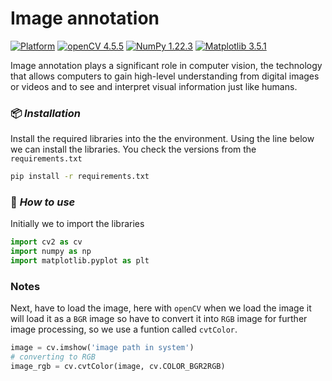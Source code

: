 # Image annotation

[![Platform](https://img.shields.io/badge/Platform-Windows-yellow.svg?longCache=true&style=flat-square)](https://www.microsoft.com/de-de/windows/windows-11-45434254328)
[![openCV 4.5.5](https://img.shields.io/badge/openCV-4.5.5-red.svg?longCache=true&style=flat-square)](https://docs.opencv.org/4.5.5/d4/db1/tutorial_documentation.html)
[![NumPy 1.22.3](https://img.shields.io/badge/NumPy-1.22.3-green.svg?longCache=true&style=flat-square)](https://numpy.org/doc/stable/)
[![Matplotlib 3.5.1](https://img.shields.io/badge/Matplotlib-3.5.1-blue.svg?longCache=true&style=flat-square)](https://matplotlib.org/stable/)

Image annotation plays a significant role in computer vision, the technology that allows computers to gain high-level understanding from digital images or videos and to see and interpret visual information just like humans.

### 📦 *Installation*

Install the required libraries into the the environment. Using the line below we can install the libraries.
You check the versions from the `requirements.txt`

```bash
pip install -r requirements.txt
```
### 🚀 *How to use*

Initially we to import the libraries
```python
import cv2 as cv
import numpy as np
import matplotlib.pyplot as plt
```
### Notes

Next, have to load the image, here with `openCV` when we load the image it will load it as a `BGR` image so have to convert it into `RGB` image for further image processing, so we use a funtion called `cvtColor`. 
```python
image = cv.imshow('image path in system')
# converting to RGB
image_rgb = cv.cvtColor(image, cv.COLOR_BGR2RGB)

